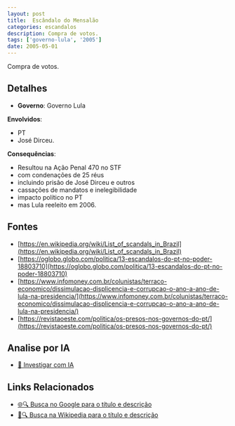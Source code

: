 ```yaml
---
layout: post
title:  Escândalo do Mensalão
categories: escandalos
description: Compra de votos.
tags: ['governo-lula', '2005']
date: 2005-05-01
---
```


Compra de votos.

## Detalhes
- **Governo**: Governo Lula

**Envolvidos**:
- PT
- José Dirceu.


**Consequências**:
- Resultou na Ação Penal 470 no STF
- com condenações de 25 réus
- incluindo prisão de José Dirceu e outros
- cassações de mandatos e inelegibilidade
- impacto político no PT
- mas Lula reeleito em 2006.


## Fontes
- [https://en.wikipedia.org/wiki/List_of_scandals_in_Brazil](https://en.wikipedia.org/wiki/List_of_scandals_in_Brazil)
- [https://oglobo.globo.com/politica/13-escandalos-do-pt-no-poder-18803710](https://oglobo.globo.com/politica/13-escandalos-do-pt-no-poder-18803710)
- [https://www.infomoney.com.br/colunistas/terraco-economico/dissimulacao-displicencia-e-corrupcao-o-ano-a-ano-de-lula-na-presidencia/](https://www.infomoney.com.br/colunistas/terraco-economico/dissimulacao-displicencia-e-corrupcao-o-ano-a-ano-de-lula-na-presidencia/)
- [https://revistaoeste.com/politica/os-presos-nos-governos-do-pt/](https://revistaoeste.com/politica/os-presos-nos-governos-do-pt/)


## Analise por IA
- [🤖 Investigar com IA](https://www.perplexity.ai/search?q=Esc%C3%A2ndalo%20do%20Mensal%C3%A3o%20Compra%20de%20votos.%20Governo%20Lula)

## Links Relacionados
- [🌐🔍 Busca no Google para o título e descrição](https://www.google.com/search?q=Esc%C3%A2ndalo%20do%20Mensal%C3%A3o%20Compra%20de%20votos.%20Governo%20Lula)
- [📖🔍 Busca na Wikipedia para o título e descrição](https://pt.wikipedia.org/w/index.php?search=Esc%C3%A2ndalo%20do%20Mensal%C3%A3o%20Compra%20de%20votos.%20Governo%20Lula)


